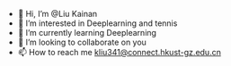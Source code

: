 - 👋 Hi, I’m @Liu Kainan
- 👀 I’m interested in Deeplearning and tennis
- 🌱 I’m currently learning Deeplearning
- 💞️ I’m looking to collaborate on you
- 📫 How to reach me kliu341@connect.hkust-gz.edu.cn

<!---
LucaFederer/LucaFederer is a ✨ special ✨ repository because its `README.md` (this file) appears on your GitHub profile.
You can click the Preview link to take a look at your changes.
--->
